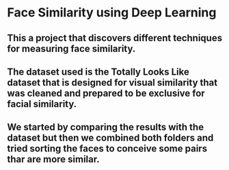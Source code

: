 # Face Similarity using Deep Learning
## This a project that discovers different techniques for measuring face similarity.
## The dataset used is the Totally Looks Like dataset that is designed for visual similarity that was cleaned and prepared to be exclusive for facial similarity.
## We started by comparing the results with the dataset but then we combined both folders and tried sorting the faces to conceive some pairs thar are more similar.
